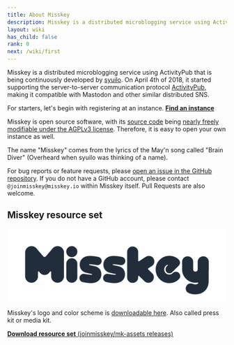 ```yaml
---
title: About Misskey
description: Misskey is a distributed microblogging service using ActivityPub that is being continuously developed by syuilo.
layout: wiki
has_child: false
rank: 0
next: /wiki/first
---
```

Misskey is a distributed microblogging service using ActivityPub that is being continuously developed by [syuilo](culture/users/syuilo).
On April 4th of 2018, it started supporting the server-to-server communication protocol [ActivityPub](culture/words/activitypub), making it compatible with Mastodon and other similar distributed SNS.

For starters, let's begin with registering at an instance.
**[Find an instance](instances/)**

Misskey is open source software, with its [source code](https://github.com/syuilo/misskey) being [nearly freely modifiable under the AGPLv3 license](developers/modifying-code-and-license).
Therefore, it is easy to open your own instance as well.

The name "Misskey" comes from the lyrics of the May'n song called "Brain Diver" (Overheard when syuilo was thinking of a name).

For bug reports or feature requests, please [open an issue in the GitHub repository](https://github.com/syuilo/misskey/issues/new/choose). If you do not have a GitHub account, please contact `@joinmisskey@misskey.io` within Misskey itself.
Pull Requests are also welcome.

## Misskey resource set
![Misskey Logo](/files/images/title.light.svg)

Misskey's logo and color scheme is [downloadable here](https://github.com/joinmisskey/mk-assets/releases).
Also called press kit or media kit.

[**Download resource set** (joinmisskey/mk-assets releases)](https://github.com/joinmisskey/mk-assets/releases)
